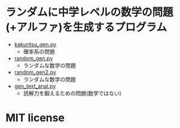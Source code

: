 # ランダムに中学レベルの数学の問題(+アルファ)を生成するプログラム

- [kakuritsu_gen.py](kakuritsu_gen.py)
    - 確率系の問題
- [random_gen.py](random_gen.py)
    - ランダムな数学の問題
- [random_gen2.py](random_gen2.py)
    - ランダムな数学の問題
- [gen_text_anal.py](gen_text_anal.py)
    - 読解力を鍛えるための問題(数学ではない)

# MIT license